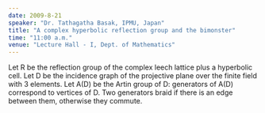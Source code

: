 ```yaml
---
date: 2009-8-21
speaker: "Dr. Tathagatha Basak, IPMU, Japan"
title: "A complex hyperbolic reflection group and the bimonster"
time: "11:00 a.m."
venue: "Lecture Hall - I, Dept. of Mathematics"
---
```

Let R be the reflection group of the complex leech lattice plus a
hyperbolic cell. Let D be the incidence graph of the projective plane
over the finite field with 3 elements. Let A(D) be the Artin group of
D: generators of A(D) correspond to vertices of D. Two generators
braid if there is an edge between them, otherwise they commute.
